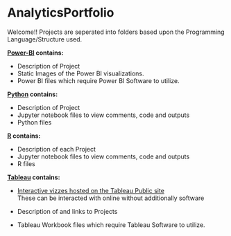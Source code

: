 # AnalyticsPortfolio
Welcome!! 
Projects are seperated into folders based upon the Programming Language/Structure used.

**[Power-BI](PowerBI) contains:**
  - Description of Project
  - Static Images of the Power BI visualizations.
  - Power BI files which require Power BI Software to utilize.

  
**[Python](Python/README.MD) contains:**
- Description of Project
- Jupyter notebook files to view comments, code and outputs
- Python files

  
**[R](R/README.MD) contains:**
  - Description of each Project
  - Jupyter notebook files to view comments, code and outputs
  - R files


**[Tableau](Tableau/README.MD) contains:** 
  - [Interactive vizzes hosted on the Tableau Public site](https://public.tableau.com/app/profile/paulgarceau/vizzes)  
  These can be interacted with online without additionally software

  - Description of and links to Projects
  - Tableau Workbook files which require Tableau Software to utilize.


